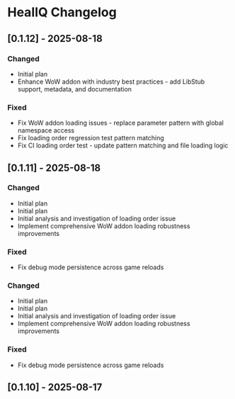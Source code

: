 # HealIQ Changelog

## [0.1.12] - 2025-08-18

### Changed
- Initial plan
- Enhance WoW addon with industry best practices - add LibStub support, metadata, and documentation

### Fixed
- Fix WoW addon loading issues - replace parameter pattern with global namespace access
- Fix loading order regression test pattern matching
- Fix CI loading order test - update pattern matching and file loading logic

## [0.1.11] - 2025-08-18

### Changed
- Initial plan
- Initial plan
- Initial analysis and investigation of loading order issue
- Implement comprehensive WoW addon loading robustness improvements

### Fixed
- Fix debug mode persistence across game reloads

### Changed
- Initial plan
- Initial plan
- Initial analysis and investigation of loading order issue
- Implement comprehensive WoW addon loading robustness improvements

### Fixed
- Fix debug mode persistence across game reloads

## [0.1.10] - 2025-08-17
